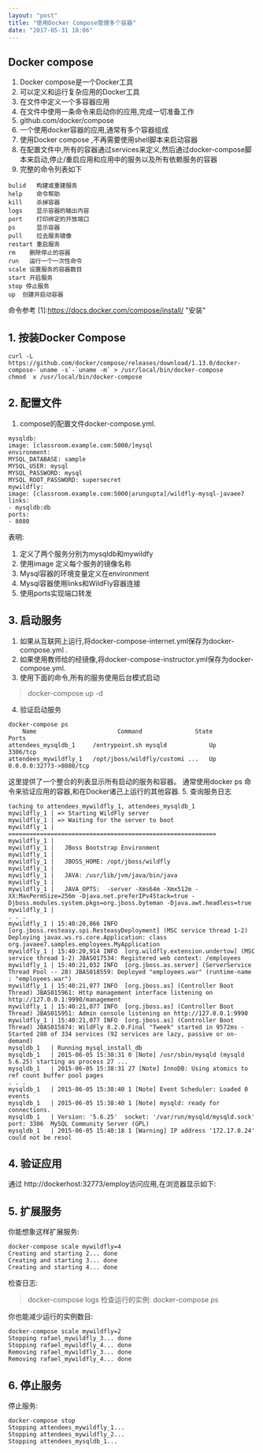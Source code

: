 ```yaml
---
layout: "post"
title: "使用Docker Compose管理多个容器"
date: "2017-05-31 18:06"
---
```


## Docker compose
1. Docker compose是一个Docker工具
  2. 可以定义和运行复杂应用的Docker工具
  3. 在文件中定义一个多容器应用
  4. 在文件中使用一条命令来启动你的应用,完成一切准备工作
  5. github.com/docker/compose
2. 一个使用docker容器的应用,通常有多个容器组成
  3. 使用Docker compose ,不再需要使用shell脚本来启动容器
  4. 在配置文件中,所有的容器通过services来定义,然后通过docker-compose脚本来启动,停止/重启应用和应用中的服务以及所有依赖服务的容器
  5. 完整的命令列表如下
  ```
  bulid   构建或重建服务
  help    命令帮助
  kill    杀掉容器
  logs    显示容器的输出内容
  port    打印绑定的开放端口
  ps      显示容器
  pull    拉去服务镜像
  restart 重启服务
  rm    删除停止的容器
  run   运行一个一次性命令
  scale 设置服务的容器数目
  start 开启服务
  stop 停止服务
  up  创建并启动容器
  ```
命令参考
[1]:https://docs.docker.com/compose/install/   "安装"

## 1. 按装Docker Compose
```
curl -L https://github.com/docker/compose/releases/download/1.13.0/docker-compose-`uname -s`-`uname -m` > /usr/local/bin/docker-compose
chmod  x /usr/local/bin/docker-compose
```
## 2. 配置文件
1. compose的配置文件docker-compose.yml.

```
mysqldb:
image: [classroom.example.com:5000/]mysql
environment:
MYSQL_DATABASE: sample
MYSQL_USER: mysql
MYSQL_PASSWORD: mysql
MYSQL_ROOT_PASSWORD: supersecret
mywildfly:
image: [classroom.example.com:5000|arungupta]/wildfly-mysql-javaee7
links:
- mysqldb:db
ports:
- 8080

```
表明:
1. 定义了两个服务分别为mysqldb和mywildfy
2. 使用image 定义每个服务的镜像名称
3. Mysql容器的环境变量定义在environment
4. Mysql容器使用links和WildFly容器连接
5. 使用ports实现端口转发

## 3. 启动服务
1. 如果从互联网上运行,将docker-compose-internet.yml保存为docker-compose.yml .
2. 如果使用教师给的经镜像,将docker-compose-instructor.yml保存为docker-compose.yml.
3. 使用下面的命令,所有的服务使用后台模式启动
> docker-compose up -d
4. 验证启动服务

```
docker-compose ps
    Name                       Command               State                Ports
attendees_mysqldb_1     /entrypoint.sh mysqld            Up      3306/tcp
attendees_mywildfly_1   /opt/jboss/wildfly/customi ...   Up      0.0.0.0:32773->8080/tcp
```
这里提供了一个整合的列表显示所有启动的服务和容器。
通常使用docker ps 命令来验证应用的容器,和在Docker诸己上运行的其他容器.
5. 查询服务日志

```
taching to attendees_mywildfly_1, attendees_mysqldb_1
mywildfly_1 | => Starting WildFly server
mywildfly_1 | => Waiting for the server to boot
mywildfly_1 | ===========================================================
mywildfly_1 |
mywildfly_1 |   JBoss Bootstrap Environment
mywildfly_1 |
mywildfly_1 |   JBOSS_HOME: /opt/jboss/wildfly
mywildfly_1 |
mywildfly_1 |   JAVA: /usr/lib/jvm/java/bin/java
mywildfly_1 |
mywildfly_1 |   JAVA_OPTS:  -server -Xms64m -Xmx512m -XX:MaxPermSize=256m -Djava.net.preferIPv4Stack=true -Djboss.modules.system.pkgs=org.jboss.byteman -Djava.awt.headless=true
mywildfly_1 |
. . .
mywildfly_1 | 15:40:20,866 INFO  [org.jboss.resteasy.spi.ResteasyDeployment] (MSC service thread 1-2) Deploying javax.ws.rs.core.Application: class org.javaee7.samples.employees.MyApplication
mywildfly_1 | 15:40:20,914 INFO  [org.wildfly.extension.undertow] (MSC service thread 1-2) JBAS017534: Registered web context: /employees
mywildfly_1 | 15:40:21,032 INFO  [org.jboss.as.server] (ServerService Thread Pool -- 28) JBAS018559: Deployed "employees.war" (runtime-name : "employees.war")
mywildfly_1 | 15:40:21,077 INFO  [org.jboss.as] (Controller Boot Thread) JBAS015961: Http management interface listening on http://127.0.0.1:9990/management
mywildfly_1 | 15:40:21,077 INFO  [org.jboss.as] (Controller Boot Thread) JBAS015951: Admin console listening on http://127.0.0.1:9990
mywildfly_1 | 15:40:21,077 INFO  [org.jboss.as] (Controller Boot Thread) JBAS015874: WildFly 8.2.0.Final "Tweek" started in 9572ms - Started 280 of 334 services (92 services are lazy, passive or on-demand)
mysqldb_1   | Running mysql_install_db
mysqldb_1   | 2015-06-05 15:38:31 0 [Note] /usr/sbin/mysqld (mysqld 5.6.25) starting as process 27 ...
mysqldb_1   | 2015-06-05 15:38:31 27 [Note] InnoDB: Using atomics to ref count buffer pool pages
. . .
mysqldb_1   | 2015-06-05 15:38:40 1 [Note] Event Scheduler: Loaded 0 events
mysqldb_1   | 2015-06-05 15:38:40 1 [Note] mysqld: ready for connections.
mysqldb_1   | Version: '5.6.25'  socket: '/var/run/mysqld/mysqld.sock'  port: 3306  MySQL Community Server (GPL)
mysqldb_1   | 2015-06-05 15:40:18 1 [Warning] IP address '172.17.0.24' could not be resol
```
## 4. 验证应用
通过 http://dockerhost:32773/employ访问应用,在浏览器显示如下:
## 5. 扩展服务
你能想象这样扩展服务:

```
docker-compose scale mywildfly=4
Creating and starting 2... done
Creating and starting 3... done
Creating and starting 4... done
```
检查日志:
> docker-compose logs
检查运行的实例:
> docker-compose ps

你也能减少运行的实例数目:

```
docker-compose scale mywildfly=2
Stopping rafael_mywildfly_3... done
Stopping rafael_mywildfly_4... done
Removing rafael_mywildfly_3... done
Removing rafael_mywildfly_4... done

```

## 6. 停止服务
停止服务:

```
docker-compose stop
Stopping attendees_mywildfly_1...
Stopping attendees_mywildfly_2...
Stopping attendees_mysqldb_1...
```
